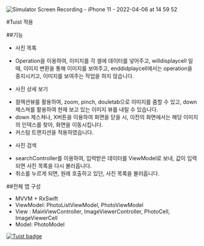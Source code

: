![Simulator Screen Recording - iPhone 11 - 2022-04-06 at 14 59 52](https://user-images.githubusercontent.com/10451503/161905600-404ed98e-1bbb-4da9-8fb2-2a05dd3ae1c7.gif)



#Tuist 적용

##기능
* 사진 목록
 - Operation을 이용하여, 이미지를 각 셀에 데이터를 넣어주고, willdisplaycell 일 때, 이미지 변환을 통해 이미지를 보여주고, enddidplaycell에서는 operation을 중지시키고, 이미지를 보여주는 작업을 하지 않습니다.

*  사진 상세 보기
 - 컬렉션뷰를 활용하여, zoom, pinch, douletab으로 이미지를 줌할 수 있고, down제스쳐를 활용하여 현재 보고 있는 이미지 뷰를 내릴 수 있습니다.
 -  down 제스쳐나, X버튼을 이용하여 화면을 닫을 시, 이전의 화면에서는 해당 이미지의 인덱스를 찾아, 화면을 이동시킵니다.
 -  커스텀 트랜지션을 적용하였습니다.
 
* 사진 검색
 - searchController를 이용하여, 입력받은 데이터를 ViewModel로 보내, 값이 입력되면 사진 목록을 다시 불러옵니다.
 - 취소를 누르게 되면, 원래 호출하고 있던, 사진 목록을 불러옵니다.

##전체 앱 구성
- MVVM + RxSwift
- ViewModel: PhotoListViewModel, PhotoViewModel
- View : MainViewController, ImageViewerController, PhotoCell, ImageViewerCell
- Model: PhotoModel


[![Tuist badge](https://img.shields.io/badge/Powered%20by-Tuist-blue)](https://tuist.io)
